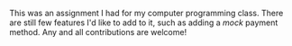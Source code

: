 This was an assignment I had for my computer programming class. 
There are still few features I'd like to add to it, such as adding a *mock* payment method.
Any and all contributions are welcome!
